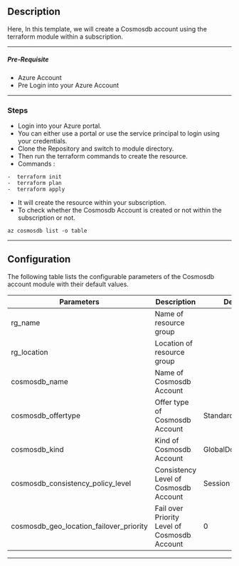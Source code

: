 ## Description

Here, In this template, we will create a Cosmosdb account using the terraform module within a subscription.

---
##### Pre-Requisite

* Azure Account
* Pre Login into your Azure Account

---
### Steps

* Login into your Azure portal.
* You can either use a portal or use the service principal to login using your credentials.
* Clone the Repository and switch to module directory.
* Then run the terraform commands to create the resource.
* Commands :
```
-  terraform init 
-  terraform plan 
-  terraform apply 
``` 
* It will create the resource within your subscription.
* To check whether the Cosmosdb Account is created or not within the subscription or not.

`az cosmosdb list -o table`
 
---

## Configuration

The following table lists the configurable parameters of the Cosmosdb account module with their default values.

| Parameters                                                          | Description                                                | Default          | Type   |
|---------------------------------------------------------------------|------------------------------------------------------------|------------------|--------|
| rg_name                                                             | Name of resource group                                     |                  | string |
| rg_location                                                         | Location of resource group                                 |                  | string |
| cosmosdb_name                                                       | Name of Cosmosdb Account                                   |                  | string |
| cosmosdb_offertype                                                  | Offer type of Cosmosdb Account                             | Standard         | string |
| cosmosdb_kind                                                       | Kind of Cosmosdb Account                                   | GlobalDocumentDB | string |
| cosmosdb_consistency_policy_level                                   | Consistency Level of Cosmosdb Account                      | Session          | string |
| cosmosdb_geo_location_failover_priority                             | Fail over Priority Level of Cosmosdb Account               | 0                | number |

---
